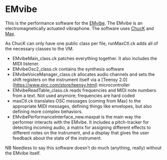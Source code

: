 # EMvibe
This is the performance software for the [EMvibe](http://www.ncameronbritt.com/emvibe/). The EMvibe is an electromagnetically actuated vibraphone. The software uses [ChucK](http://chuck.cs.princeton.edu/) and [Max](https://cycling74.com/). 

As ChucK can only have one public class per file, runMaxCtl.ck adds all of the necessary classes to the VM. 
* EMvibeMain_class.ck patches everything together. It also includes the MIDI listener.
* EMvibeOsc2_class.ck contains the synthesis software
* EMvibeVoiceManager_class.ck allocates audio channels and sets the shift registers on the instrument itself via a [Teensy 2.0] (https://www.pjrc.com/store/teensy.html) microcontroller 
* EMvibeReadTable_class.ck reads frequencies and MIDI note numbers from a text. Not used anymore; frequencies are hard coded
* maxCtl.ck translates OSC messages (coming from Max) to the appropriate MIDI messages, defining things like envelopes, but also defining more complex behaviors. 
* EMvibePerformanceInterface_new.maxpat is the main way the performer interacts with the EMvibe. It includes a pitch-tracker for detecting incoming audio, a matrix for assigning different effects to different notes on the instrument, and a display that gives the user feedback about the state of the instrument.

NB Needless to say this software doesn't do much (anything, really) without the EMvibe itself. 
